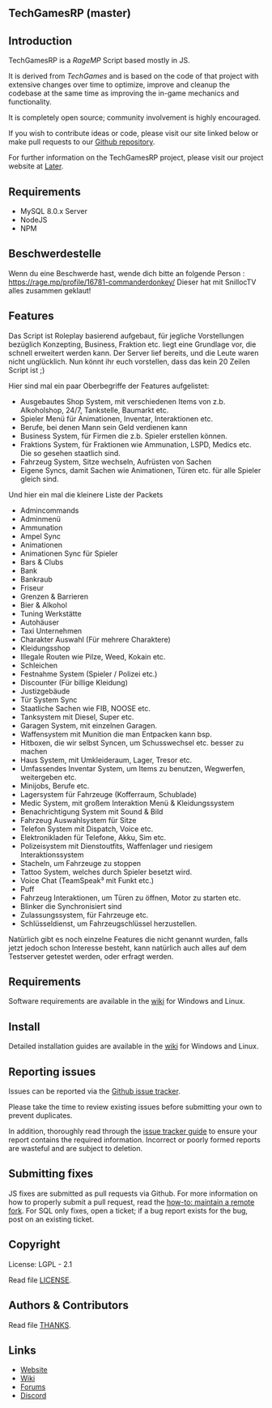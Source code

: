 ## TechGamesRP (master)

## Introduction

TechGamesRP is a _RageMP_ Script based mostly in JS.

It is derived from _TechGames_ and is based on the code of that project with extensive changes over time to optimize,
improve and cleanup the codebase at the same time as improving the in-game mechanics and functionality.

It is completely open source; community involvement is highly encouraged.

If you wish to contribute ideas or code, please visit our site linked below or
make pull requests to our [Github repository](https://github.com/Setraxis/TechGamesRP/pulls).

For further information on the TechGamesRP project, please visit our project
website at [Later](#).

## Requirements

- MySQL 8.0.x Server
- NodeJS
- NPM

## Beschwerdestelle

Wenn du eine Beschwerde hast, wende dich bitte an folgende Person : https://rage.mp/profile/16781-commanderdonkey/ Dieser hat mit SnillocTV alles zusammen geklaut!
## Features

Das Script ist Roleplay basierend aufgebaut, für jegliche Vorstellungen bezüglich Konzepting, Business, Fraktion etc. liegt eine Grundlage vor, die schnell erweitert werden kann.
Der Server lief bereits, und die Leute waren nicht unglücklich. Nun könnt ihr euch vorstellen, dass das kein 20 Zeilen Script ist ;)

Hier sind mal ein paar Oberbegriffe der Features aufgelistet:

- Ausgebautes Shop System, mit verschiedenen Items von z.b. Alkoholshop, 24/7, Tankstelle, Baumarkt etc.
- Spieler Menü für Animationen, Inventar, Interaktionen etc.
- Berufe, bei denen Mann sein Geld verdienen kann
- Business System, für Firmen die z.b. Spieler erstellen können.
- Fraktions System, für Fraktionen wie Ammunation, LSPD, Medics etc. Die so gesehen staatlich sind.
- Fahrzeug System, Sitze wechseln, Aufrüsten von Sachen
- Eigene Syncs, damit Sachen wie Animationen, Türen etc. für alle Spieler gleich sind.

Und hier ein mal die kleinere Liste der Packets

- Admincommands
- Adminmenü
- Ammunation
- Ampel Sync
- Animationen
- Animationen Sync für Spieler
- Bars & Clubs
- Bank
- Bankraub
- Friseur
- Grenzen & Barrieren
- Bier & Alkohol
- Tuning Werkstätte
- Autohäuser
- Taxi Unternehmen
- Charakter Auswahl (Für mehrere Charaktere)
- Kleidungsshop
- Illegale Routen wie Pilze, Weed, Kokain etc.
- Schleichen
- Festnahme System (Spieler / Polizei etc.)
- Discounter (Für billige Kleidung)
- Justizgebäude
- Tür System Sync
- Staatliche Sachen wie FIB, NOOSE etc.
- Tanksystem mit Diesel, Super etc.
- Garagen System, mit einzelnen Garagen.
- Waffensystem mit Munition die man Entpacken kann bsp.
- Hitboxen, die wir selbst Syncen, um Schusswechsel etc. besser zu machen
- Haus System, mit Umkleideraum, Lager, Tresor etc.
- Umfassendes Inventar System, um Items zu benutzen, Wegwerfen, weitergeben etc.
- Minijobs, Berufe etc.
- Lagersystem für Fahrzeuge (Kofferraum, Schublade)
- Medic System, mit großem Interaktion Menü & Kleidungssystem
- Benachrichtigung System mit Sound & Bild
- Fahrzeug Auswahlsystem für Sitze
- Telefon System mit Dispatch, Voice etc.
- Elektronikladen für Telefone, Akku, Sim etc.
- Polizeisystem mit Dienstoutfits, Waffenlager und riesigem Interaktionssystem
- Stacheln, um Fahrzeuge zu stoppen
- Tattoo System, welches durch Spieler besetzt wird.
- Voice Chat (TeamSpeak³ mit Funkt etc.)
- Puff
- Fahrzeug Interaktionen, um Türen zu öffnen, Motor zu starten etc.
- Blinker die Synchronisiert sind
- Zulassungssystem, für Fahrzeuge etc.
- Schlüsseldienst, um Fahrzeugschlüssel herzustellen.

Natürlich gibt es noch einzelne Features die nicht genannt wurden, falls jetzt jedoch schon Interesse besteht,
kann natürlich auch alles auf dem Testserver getestet werden, oder erfragt werden.

## Requirements

Software requirements are available in the [wiki](#) for
Windows and Linux.

## Install

Detailed installation guides are available in the [wiki](#) for
Windows and Linux.

## Reporting issues

Issues can be reported via the [Github issue tracker](https://github.com/Setraxis/TechGamesRP/labels/Branch-master).

Please take the time to review existing issues before submitting your own to
prevent duplicates.

In addition, thoroughly read through the [issue tracker guide](#) to ensure
your report contains the required information. Incorrect or poorly formed
reports are wasteful and are subject to deletion.

## Submitting fixes

JS fixes are submitted as pull requests via Github. For more information on how to
properly submit a pull request, read the [how-to: maintain a remote fork](#).
For SQL only fixes, open a ticket; if a bug report exists for the bug, post on an existing ticket.

## Copyright

License: LGPL - 2.1

Read file [LICENSE](LICENSE).

## Authors &amp; Contributors

Read file [THANKS](THANKS).

## Links

- [Website](#)
- [Wiki](#)
- [Forums](#)
- [Discord](https://discord.gg/VzJnZtx)
